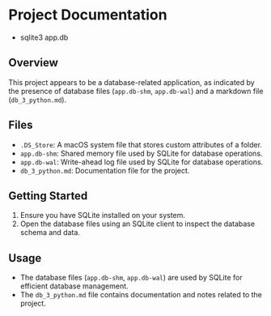 # Project Documentation

- sqlite3 app.db

## Overview
This project appears to be a database-related application, as indicated by the presence of database files (`app.db-shm`, `app.db-wal`) and a markdown file (`db_3_python.md`).

## Files
- `.DS_Store`: A macOS system file that stores custom attributes of a folder.
- `app.db-shm`: Shared memory file used by SQLite for database operations.
- `app.db-wal`: Write-ahead log file used by SQLite for database operations.
- `db_3_python.md`: Documentation file for the project.

## Getting Started
1. Ensure you have SQLite installed on your system.
2. Open the database files using an SQLite client to inspect the database schema and data.

## Usage
- The database files (`app.db-shm`, `app.db-wal`) are used by SQLite for efficient database management.
- The `db_3_python.md` file contains documentation and notes related to the project.